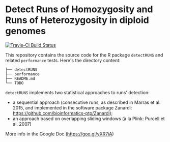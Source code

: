 
Detect Runs of Homozygosity and Runs of Heterozygosity in diploid genomes
=========================================================================

[![Travis-CI Build Status](https://travis-ci.org/bioinformatics-ptp/detectRUNS.svg?branch=master)](https://travis-ci.org/bioinformatics-ptp/detectRUNS)

This repository contains the source code for the R package `detectRUNS` and related
`performance` tests. Here's the directory content:

```
├── detectRUNS
├── performance
├── README.md
└── TODO
```

`detectRUNS` implements two statistical approaches to runs' detection:
- a sequential approach (consecutive runs, as described in Marras et al. 2015, and implemented in the software package Zanardi: https://github.com/bioinformatics-ptp/Zanardi);
- an approach based on overlapping sliding windows (à la Plink: Purcell et al. 2007)

More info in the Google Doc (https://goo.gl/yXR7iA)
